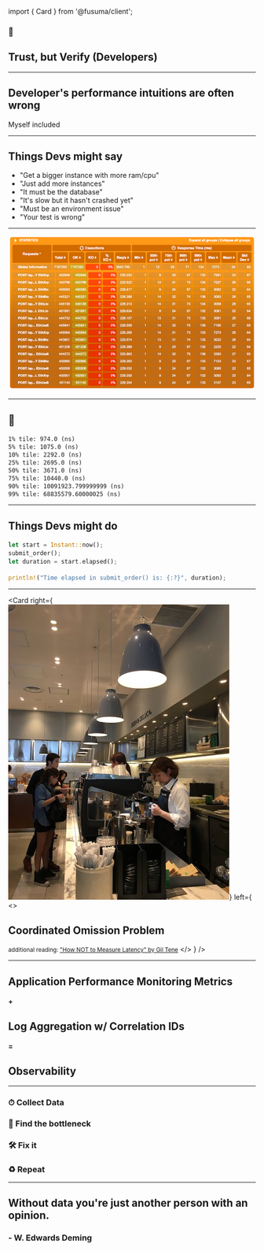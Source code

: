 import { Card } from '@fusuma/client';

<!-- sectionTitle: 5. Trust, but Verify -->
<!-- note
- Next and I might rub a few developer the wrong way here is

- trust by verify developers because...
-->
### 🛂
## Trust, but Verify (Developers)

--- 
<!-- note
- developers are not perfect and our performance intuition are often wrong, myself include.

- Many times I have suspected an performance issue in a part of the system only to realise the root cause is else where.

- This is especially true when the system we are building have multiple moving parts
-->
## Developer's performance intuitions are often wrong

Myself included

---

<!-- note
- here are some things devs might say 

- more ram/cpu - while this may work what some developer may not know is that the performane gain is not linear, going from 4gb to 8gb does not give you 2x the load

- same thing with adding more instances, going from 2 to 4 instances does not double the throughput, infact sometime it introduces bottleneck further down the flow for example in the database

- other things we say are its slow but it hasn't crashed yet, and my personal favourite your test is wrong.
-->
## Things Devs might say

- "Get a bigger instance with more ram/cpu"
- "Just add more instances" 
- "It must be the database"
- "It's slow but it hasn't crashed yet"
- "Must be an environment issue"
- "Your test is wrong"

--- 
<!-- note
- So this here is one of the earlier test results from a single node in our test cluster. We had about 6 running at the same time.

- While the test result looks ok, it was no where near what the developers had initially observed.
-->
<img src="../static/images/us-east-result.png" alt="Performance Test Result" />

---

## 🧐
<!-- 
- So we had a few back and forth with the devs and I knew something was wrong with the devs results. It looked way too good to be true. Its roughly 2-3 times faster than what I have tested.
-->
```text
1% tile: 974.0 (ns)
5% tile: 1075.0 (ns)
10% tile: 2292.0 (ns)
25% tile: 2695.0 (ns)
50% tile: 3671.0 (ns)
75% tile: 10440.0 (ns)
90% tile: 10091923.799999999 (ns)
99% tile: 68835579.60000025 (ns)
```

---

<!-- note
- It turns out this is how they capture their performance metrics. By measuring the time taken so submit the order in the actual code.

- You might think this is funny, but its definitely not the first time I have seen this. In fact it happens quite often. Most developers are scrambling to meet the deadline and building out some sort of external performance test is probably not very high on their priority list or they just don't have experience in performance testing.... full stop.
-->
## Things Devs might do

```rust
let start = Instant::now();
submit_order();
let duration = start.elapsed();

println!("Time elapsed in submit_order() is: {:?}", duration);
```

---
<!--note
- The problem I described is actually called the coordinated omission problem, the developer is unknowingly measuring the wrong metric. In this case they are only measuring the service time and not taking the entire picture into account.

- Using a coffee shop as an simpler example, the service time is how long a barista takes to make the coffee, like how the develper have use the loggers to measure the time. Its omitting the time a customer is spent waiting in line and also making an order with the cashier or in our case the response time.

- This is not the only way where you can have coordinated omission problem, in fact you may observe this very problem in your very own load runner. Some test runners reuses threads to send out requests which means that the requests are not sent at a constant rate but at a constant time rate. Meaning the test runner will only sent a request after it has receive the response for the previous request. Gatling and WRK2 are some tools out there that doesn't exhibit this issue.

- Gil Tene has an excellent talk on this very issue called How not to measure latency, I'd recommend you all to check it out.
-->
<Card
  right={<img src="../static/images/coffee_shop.jpg" alt="People Buying Coffee" />}
  left={
  <>
    <h2>Coordinated Omission Problem</h2>
    <p />
    <small>additional reading: <a href="https://www.youtube.com/watch?v=lJ8ydIuPFeU">"How NOT to Measure Latency" by Gil Tene</a></small>
  </>
  }
/>

---
<!-- note
- Observability is another way to measure performance issues and assist developers in analysing performance metrics without any bias. Using Application Performance Monitoring tools like new relic, data dog and dynatrace. youre able to capture huge amount of data on how well your application is performing without manually adding them to your code.
 
- and if you it in tandem with log aggregators and correlation ids, you able to build a holistic view of your system to slice and dice however you like when a performance issue do occur.
-->
## Application Performance Monitoring Metrics
#### +
## Log Aggregation w/ Correlation IDs
#### =
## Observability 

--- 
<!-- note
- Performance testing is not a once off exercises, chances are you will be performing a few rounds of testings. The data you collect each time from both a client and a server perspective would go a long way in identifying the bottleneck and assist the dev in fixing it. Fixing an issue in one place may expose another bottleneck further down the stack. The more data you collect the more knowledge you would have of your system.
-->
### ⏱ Collect Data

### 🍾 Find the bottleneck

### 🛠 Fix it

### ♻ Repeat 

---
<!-- note
- and lets just remind ourselves of this great quote again

- Without data you're just another person with an opinion.  
-->
## Without data you're just another person with an opinion. 

### - W. Edwards Deming
